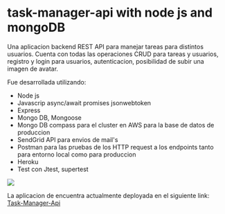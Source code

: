 # task-manager-api with node js and mongoDB

Una aplicacion backend REST API para manejar tareas para distintos usuarios. Cuenta con todas las operaciones CRUD para tareas y usuarios, registro y login para usuarios, autenticacion, posibilidad de subir una imagen de avatar.

Fue desarrollada utilizando:

* Node js
* Javascrip async/await promises jsonwebtoken
* Express
* Mongo DB, Mongoose
* Mongo DB compass para el cluster en AWS para la base de datos de produccion 
* SendGrid API para envios de mail's
* Postman para las pruebas de los HTTP request a los endpoints tanto para entorno local como para produccion
* Heroku
* Test con Jtest, supertest

![](https://github.com/fernandezniko/task-manager-api/blob/master/public/img/2.PNG?raw=true)

La aplicacion de encuentra actualmente deployada en el siguiente link: 
[Task-Manager-Api](https://fernandez-weather-application.herokuapp.com/)
